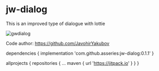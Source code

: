 # jw-dialog
This is an improved type of dialogue with lottie

![gwdialog](https://user-images.githubusercontent.com/98321734/150848045-497f435b-8e98-4cee-9baa-8a0992448d1b.gif)


Code author: https://github.com/JavohirYakubov

dependencies {
	        implementation 'com.github.asseries:jw-dialog:0.1.1'
	}
  
  
  allprojects {
		repositories {
			...
			maven { url 'https://jitpack.io' }
		}
	}

